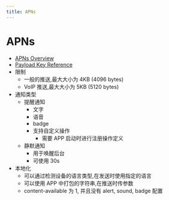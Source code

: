 ```yaml
---
title: APNs
---
```


# APNs

- [APNs Overview](https://developer.apple.com/library/content/documentation/NetworkingInternet/Conceptual/RemoteNotificationsPG/APNSOverview.html)
- [Payload Key Reference](https://developer.apple.com/library/content/documentation/NetworkingInternet/Conceptual/RemoteNotificationsPG/PayloadKeyReference.html)
- 限制
  - 一般的推送,最大大小为 4KB (4096 bytes)
  - VoIP 推送,最大大小为 5KB (5120 bytes)
- 通知类型
  - 提醒通知
    - 文字
    - 语音
    - badge
    - 支持自定义操作
      - 需要 APP 启动时进行注册操作定义
  - 静默通知
    - 用于唤醒后台
    - 可使用 30s
- 本地化
  - 可以通过检测设备的语言类型,在发送时使用指定的语言
  - 可以使用 APP 中打包的字符串,在推送时传参数
  - content-available 为 1, 并且没有 alert, sound, badge 配置
